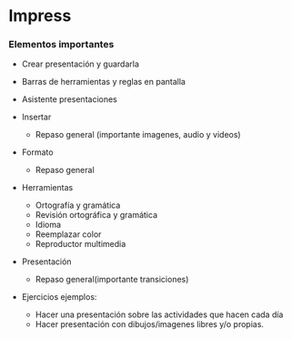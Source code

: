 Impress
=======

### Elementos importantes

* Crear presentación y guardarla
* Barras de herramientas y reglas en pantalla
* Asistente presentaciones
* Insertar 
    * Repaso general (importante imagenes, audio y videos)
* Formato
    * Repaso general
* Herramientas
    * Ortografía y gramática
    * Revisión ortográfica y gramática
    * Idioma
    * Reemplazar color
    * Reproductor multimedia
* Presentación
    * Repaso general(importante transiciones)

* Ejercicios ejemplos:
    * Hacer una presentación sobre las actividades que hacen cada día
    * Hacer presentación con dibujos/imagenes libres y/o propias.